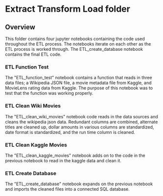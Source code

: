 # Extract Transform Load folder
## Overview
This folder contains four jupyter notebooks containing the code used throughout the ETL process. The notebooks iterate on each other as the ETL process is worked through. The ETL_create_database notebook contains the final ETL code.

### ETL Function Test
The "ETL_function_test" notebook contains a function that reads in three data files; a Wikipedia JSON file, a movie metadata file from Kaggle, and MovieLens rating data from Kaggle. The purpose of this notebook was to test that the function was working properly.


### ETL Clean Wiki Movies
The "ETL_clean_wiki_movies" notebook code reads in the data sources and cleans the wikipedia json data. Redundant columns are combined, alternate titles are cleaned up, dollar amounts in various columns are standardized, date format is standardized, and the run time column is cleaned.

### ETL Clean Kaggle Movies
The "ETL_clean_kaggle_movies" notebook adds on to the code in the previous notebook to read in the kaggle data and clean it.

### ETL Create Database
The "ETL_create_database" notebook expands on the previous notebook and imports the cleaned files into a connected SQL database.